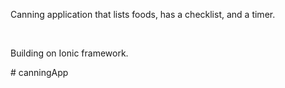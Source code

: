 <p>Canning application that lists foods, has a checklist, and a timer. </p><br>
<p>Building on Ionic framework.</p># canningApp
